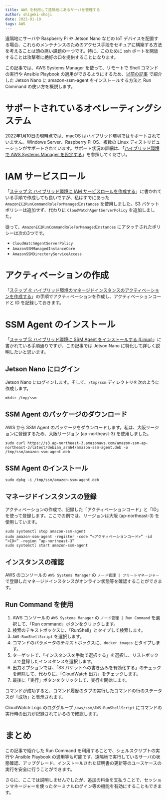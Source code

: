 ```yaml
---
title: AWS を利用して遠隔地にあるサーバを管理する 
author: shigeki-shoji
date: 2022-01-10
tags: AWS 
---
```


遠隔地にサーバや Raspberry Pi や Jetson Nano などの IoT デバイスを配置する場合、これらのメンテナンスのためのアクセス手段をセキュアに構築する方法を考えることは頭の痛い課題の一つです。特に、このために ssh ポートを開放することは攻撃者に絶好の口を提供することになります。

この記事では、AWS Systems Manager を使って、リモートで Shell コマンドの実行や Ansible Playbook の適用ができるようにするため、[以前の記事](/blogs/2022/01/03/dapr-on-jetson-nano-with-k3s/) で紹介した Jetson Nano に amazon-ssm-agent をインストールする方法と Run Command の使い方を概説します。

# サポートされているオペレーティングシステム

2022年1月10日の現時点では、macOS はハイブリッド環境ではサポートされていません。Windows Server、Raspberry Pi OS、複数の Linux ディストリビューションがサポートされています。サポート状況の詳細は、「[ハイブリッド環境で AWS Systems Manager を設定する](https://docs.aws.amazon.com/ja_jp/systems-manager/latest/userguide/systems-manager-managedinstances.html)」を参照してください。

# IAM サービスロール

「[ステップ 2: ハイブリッド環境に IAM サービスロールを作成する](https://docs.aws.amazon.com/ja_jp/systems-manager/latest/userguide/sysman-service-role.html)」に書かれている手順で作成しても良いですが、私はすでにあった `AmazonEC2RunCommandRoleForManagedInstances` を使用しました。S3 バケットポリシーは追加せず、代わりに `CloudWatchAgentServerPolicy` を追加しました。

従って、`AmazonEC2RunCommandRoleForManagedInstances` にアタッチされたポリシーは次の3つです。

* `CloudWatchAgentServerPolicy`
* `AmazonSSMManagedInstanceCore`
* `AmazonSSMDirectoryServiceAccess`

# アクティベーションの作成

「[ステップ 4: ハイブリッド環境のマネージドインスタンスのアクティベーションを作成する](https://docs.aws.amazon.com/ja_jp/systems-manager/latest/userguide/sysman-managed-instance-activation.html)」の手順でアクティベーションを作成し、アクティベーションコードと ID を記録しておきます。

# SSM Agent のインストール

「[ステップ 5: ハイブリッド環境に SSM Agent をインストールする (Linux)](https://docs.aws.amazon.com/ja_jp/systems-manager/latest/userguide/sysman-install-managed-linux.html)」に書かれている手順通りですが、この記事では Jetson Nano に特化して詳しく説明したいと思います。

## Jetson Nano にログイン

Jetson Nano にログインします。そして、`/tmp/ssm` ディレクトリを次のように作成します。

```shell
mkdir /tmp/ssm
```

## SSM Agent のパッケージのダウンロード

AWS から SSM Agent のパッケージをダウンロードします。私は、大阪リージョンに登録するため、大阪リージョン (ap-northeast-3) を使用しました。

```shell
sudo curl https://s3.ap-northeast-3.amazonaws.com/amazon-ssm-ap-northeast-3/latest/debian_arm64/amazon-ssm-agent.deb -o /tmp/ssm/amazon-ssm-agent.deb
```

## SSM Agent のインストール

```shell
sudo dpkg -i /tmp/ssm/amazon-ssm-agent.deb
```

## マネージドインスタンスの登録

アクティベーションの作成で、記録した「アクティベーションコード」と「ID」を使って登録します。ここでの例では、リージョンは大阪 (ap-northeast-3) を使用しています。

```shell
sudo systemctl stop amazon-ssm-agent
sudo amazon-ssm-agent -register -code “<アクティベーションコード>” -id “<ID>” -region “ap-northeast-3”
sudo systemctl start amazon-ssm-agent
```

## インスタンスの確認

AWS のコンソールの `AWS Systems Manager` の `ノード管理 | フリートマネージャー` で登録したマネージドインスタンスがオンライン状態等を確認することができます。

## Run Command を使用

1. AWS コンソールの `AWS Systems Manager` の `ノード管理 | Run Command` を選択して、「Run command」ボタンをクリックします。
2. 検索のテキストボックスに、「RunShell」とタイプして検索します。
3. `AWS-RunShellScript` を選択します。
4. コマンドのパラメータのテキストボックスに、`docker images` とタイプします。
5. ターゲットで、「インスタンスを手動で選択する」を選択し、リストボックスで登録したインスタンスを選択します。
6. 出力オプションでは、「S3 バケットへの書き込みを有効化する」のチェックを解除して、代わりに、「CloudWatch 出力」をチェックします。
7. 最後に「実行」ボタンをクリックして、実行を開始します。

コマンドが成功すると、コマンド履歴のタブの実行したコマンドの行のステータスが「成功」と表示されます。

CloudWatch Logs のロググループ `/aws/ssm/AWS-RunShellScript` にコマンドの実行時の出力が記録されているので確認します。

# まとめ

この記事で紹介した Run Command を利用することで、シェルスクリプトの実行や Ansible Playbook の適用等も可能です。遠隔地で実行しているサーバの状態確認、アップグレード、インストールされた証明書の更新等のユースケースの実行を安全に行うことができます。

さらに、ここでは説明しませんでしたが、追加の料金を支払うことで、セッションマネージャーを使ったターミナルログイン等の機能を有効にすることもできます。
